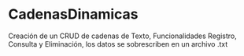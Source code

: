 # CadenasDinamicas
Creación de un CRUD de cadenas de Texto, Funcionalidades Registro, Consulta y Eliminación, los datos se sobrescriben en un archivo .txt
